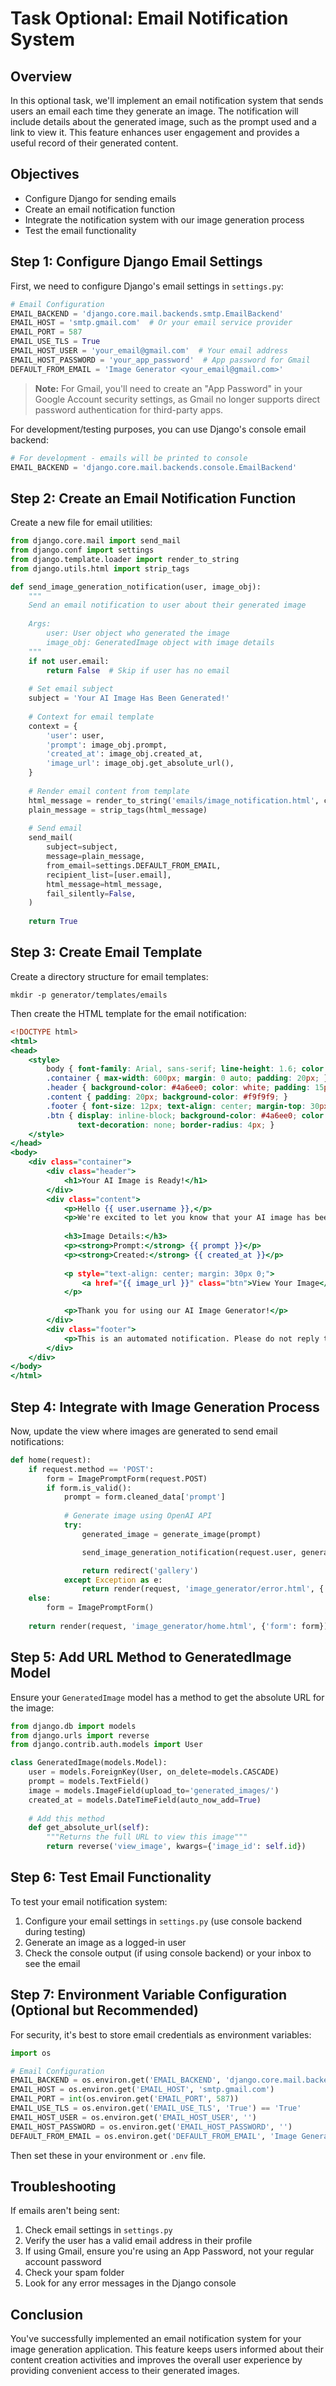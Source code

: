# Task Optional: Email Notification System

## Overview
In this optional task, we'll implement an email notification system that sends users an email each time they generate an image. The notification will include details about the generated image, such as the prompt used and a link to view it. This feature enhances user engagement and provides a useful record of their generated content.

## Objectives
- Configure Django for sending emails
- Create an email notification function
- Integrate the notification system with our image generation process
- Test the email functionality

## Step 1: Configure Django Email Settings

First, we need to configure Django's email settings in `settings.py`:

```python:imagegeneration/settings.py
# Email Configuration
EMAIL_BACKEND = 'django.core.mail.backends.smtp.EmailBackend'
EMAIL_HOST = 'smtp.gmail.com'  # Or your email service provider
EMAIL_PORT = 587
EMAIL_USE_TLS = True
EMAIL_HOST_USER = 'your_email@gmail.com'  # Your email address
EMAIL_HOST_PASSWORD = 'your_app_password'  # App password for Gmail
DEFAULT_FROM_EMAIL = 'Image Generator <your_email@gmail.com>'
```

> **Note:** For Gmail, you'll need to create an "App Password" in your Google Account security settings, as Gmail no longer supports direct password authentication for third-party apps.

For development/testing purposes, you can use Django's console email backend:

```python:imagegeneration/settings.py
# For development - emails will be printed to console
EMAIL_BACKEND = 'django.core.mail.backends.console.EmailBackend'
```

## Step 2: Create an Email Notification Function

Create a new file for email utilities:

```python:generator/utils/email_utils.py
from django.core.mail import send_mail
from django.conf import settings
from django.template.loader import render_to_string
from django.utils.html import strip_tags

def send_image_generation_notification(user, image_obj):
    """
    Send an email notification to user about their generated image
    
    Args:
        user: User object who generated the image
        image_obj: GeneratedImage object with image details
    """
    if not user.email:
        return False  # Skip if user has no email
        
    # Set email subject
    subject = 'Your AI Image Has Been Generated!'
    
    # Context for email template
    context = {
        'user': user,
        'prompt': image_obj.prompt,
        'created_at': image_obj.created_at,
        'image_url': image_obj.get_absolute_url(),
    }
    
    # Render email content from template
    html_message = render_to_string('emails/image_notification.html', context)
    plain_message = strip_tags(html_message)
    
    # Send email
    send_mail(
        subject=subject,
        message=plain_message,
        from_email=settings.DEFAULT_FROM_EMAIL,
        recipient_list=[user.email],
        html_message=html_message,
        fail_silently=False,
    )
    
    return True
```

## Step 3: Create Email Template

Create a directory structure for email templates:

```
mkdir -p generator/templates/emails
```

Then create the HTML template for the email notification:

```html:generator/templates/emails/image_notification.html
<!DOCTYPE html>
<html>
<head>
    <style>
        body { font-family: Arial, sans-serif; line-height: 1.6; color: #333; }
        .container { max-width: 600px; margin: 0 auto; padding: 20px; }
        .header { background-color: #4a6ee0; color: white; padding: 15px; text-align: center; }
        .content { padding: 20px; background-color: #f9f9f9; }
        .footer { font-size: 12px; text-align: center; margin-top: 30px; color: #999; }
        .btn { display: inline-block; background-color: #4a6ee0; color: white; padding: 10px 20px; 
               text-decoration: none; border-radius: 4px; }
    </style>
</head>
<body>
    <div class="container">
        <div class="header">
            <h1>Your AI Image is Ready!</h1>
        </div>
        <div class="content">
            <p>Hello {{ user.username }},</p>
            <p>We're excited to let you know that your AI image has been successfully generated!</p>
            
            <h3>Image Details:</h3>
            <p><strong>Prompt:</strong> {{ prompt }}</p>
            <p><strong>Created:</strong> {{ created_at }}</p>
            
            <p style="text-align: center; margin: 30px 0;">
                <a href="{{ image_url }}" class="btn">View Your Image</a>
            </p>
            
            <p>Thank you for using our AI Image Generator!</p>
        </div>
        <div class="footer">
            <p>This is an automated notification. Please do not reply to this email.</p>
        </div>
    </div>
</body>
</html>
```

## Step 4: Integrate with Image Generation Process

Now, update the view where images are generated to send email notifications:

```python:image_generator/views.py
def home(request):
    if request.method == 'POST':
        form = ImagePromptForm(request.POST)
        if form.is_valid():
            prompt = form.cleaned_data['prompt']
            
            # Generate image using OpenAI API
            try:
                generated_image = generate_image(prompt)

                send_image_generation_notification(request.user, generated_image)

                return redirect('gallery')
            except Exception as e:
                return render(request, 'image_generator/error.html', {'error': str(e)})
    else:
        form = ImagePromptForm()
    
    return render(request, 'image_generator/home.html', {'form': form})
```

## Step 5: Add URL Method to GeneratedImage Model

Ensure your `GeneratedImage` model has a method to get the absolute URL for the image:

```python:generator/models.py
from django.db import models
from django.urls import reverse
from django.contrib.auth.models import User

class GeneratedImage(models.Model):
    user = models.ForeignKey(User, on_delete=models.CASCADE)
    prompt = models.TextField()
    image = models.ImageField(upload_to='generated_images/')
    created_at = models.DateTimeField(auto_now_add=True)
    
    # Add this method
    def get_absolute_url(self):
        """Returns the full URL to view this image"""
        return reverse('view_image', kwargs={'image_id': self.id})
```

## Step 6: Test Email Functionality

To test your email notification system:

1. Configure your email settings in `settings.py` (use console backend during testing)
2. Generate an image as a logged-in user
3. Check the console output (if using console backend) or your inbox to see the email

## Step 7: Environment Variable Configuration (Optional but Recommended)

For security, it's best to store email credentials as environment variables:

```python:imagegeneration/settings.py
import os

# Email Configuration
EMAIL_BACKEND = os.environ.get('EMAIL_BACKEND', 'django.core.mail.backends.console.EmailBackend')
EMAIL_HOST = os.environ.get('EMAIL_HOST', 'smtp.gmail.com')
EMAIL_PORT = int(os.environ.get('EMAIL_PORT', 587))
EMAIL_USE_TLS = os.environ.get('EMAIL_USE_TLS', 'True') == 'True'
EMAIL_HOST_USER = os.environ.get('EMAIL_HOST_USER', '')
EMAIL_HOST_PASSWORD = os.environ.get('EMAIL_HOST_PASSWORD', '')
DEFAULT_FROM_EMAIL = os.environ.get('DEFAULT_FROM_EMAIL', 'Image Generator <noreply@example.com>')
```

Then set these in your environment or `.env` file.

## Troubleshooting

If emails aren't being sent:

1. Check email settings in `settings.py`
2. Verify the user has a valid email address in their profile
3. If using Gmail, ensure you're using an App Password, not your regular account password
4. Check your spam folder
5. Look for any error messages in the Django console

## Conclusion

You've successfully implemented an email notification system for your image generation application. This feature keeps users informed about their content creation activities and improves the overall user experience by providing convenient access to their generated images.
